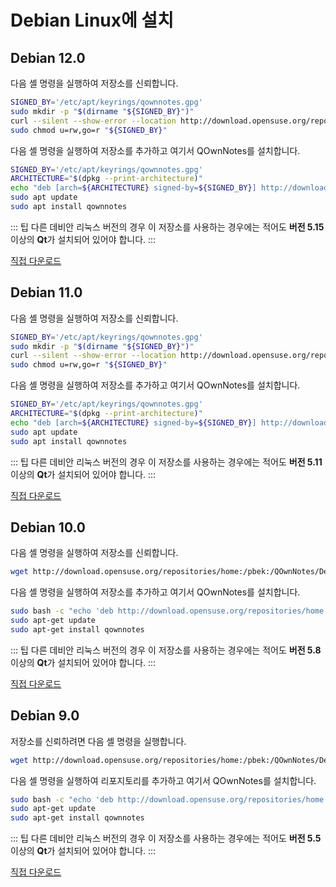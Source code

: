 # Debian Linux에 설치

## Debian 12.0

다음 셸 명령을 실행하여 저장소를 신뢰합니다.

```bash
SIGNED_BY='/etc/apt/keyrings/qownnotes.gpg'
sudo mkdir -p "$(dirname "${SIGNED_BY}")"
curl --silent --show-error --location http://download.opensuse.org/repositories/home:/pbek:/QOwnNotes/Debian_12/Release.key | gpg --dearmor | sudo tee "${SIGNED_BY}" > /dev/null
sudo chmod u=rw,go=r "${SIGNED_BY}"
```

다음 셸 명령을 실행하여 저장소를 추가하고 여기서 QOwnNotes를 설치합니다.

```bash
SIGNED_BY='/etc/apt/keyrings/qownnotes.gpg'
ARCHITECTURE="$(dpkg --print-architecture)"
echo "deb [arch=${ARCHITECTURE} signed-by=${SIGNED_BY}] http://download.opensuse.org/repositories/home:/pbek:/QOwnNotes/Debian_12/ /" | sudo tee /etc/apt/sources.list.d/qownnotes.list > /dev/null
sudo apt update
sudo apt install qownnotes
```

::: 팁 다른 데비안 리눅스 버전의 경우 이 저장소를 사용하는 경우에는 적어도 **버전 5.15** 이상의 **Qt**가 설치되어 있어야 합니다. :::

[직접 다운로드](https://download.opensuse.org/repositories/home:/pbek:/QOwnNotes/Debian_12)

## Debian 11.0

다음 셸 명령을 실행하여 저장소를 신뢰합니다.

```bash
SIGNED_BY='/etc/apt/keyrings/qownnotes.gpg'
sudo mkdir -p "$(dirname "${SIGNED_BY}")"
curl --silent --show-error --location http://download.opensuse.org/repositories/home:/pbek:/QOwnNotes/Debian_11/Release.key | gpg --dearmor | sudo tee "${SIGNED_BY}" > /dev/null
sudo chmod u=rw,go=r "${SIGNED_BY}"
```

다음 셸 명령을 실행하여 저장소를 추가하고 여기서 QOwnNotes를 설치합니다.

```bash
SIGNED_BY='/etc/apt/keyrings/qownnotes.gpg'
ARCHITECTURE="$(dpkg --print-architecture)"
echo "deb [arch=${ARCHITECTURE} signed-by=${SIGNED_BY}] http://download.opensuse.org/repositories/home:/pbek:/QOwnNotes/Debian_11/ /" | sudo tee /etc/apt/sources.list.d/qownnotes.list > /dev/null
sudo apt update
sudo apt install qownnotes
```

::: 팁 다른 데비안 리눅스 버전의 경우 이 저장소를 사용하는 경우에는 적어도 **버전 5.11** 이상의 **Qt**가 설치되어 있어야 합니다. :::

[직접 다운로드](https://download.opensuse.org/repositories/home:/pbek:/QOwnNotes/Debian_11)

## Debian 10.0

다음 셸 명령을 실행하여 저장소를 신뢰합니다.

```bash
wget http://download.opensuse.org/repositories/home:/pbek:/QOwnNotes/Debian_10/Release.key -O - | sudo apt-key add -
```

다음 셸 명령을 실행하여 저장소를 추가하고 여기서 QOwnNotes를 설치합니다.

```bash
sudo bash -c "echo 'deb http://download.opensuse.org/repositories/home:/pbek:/QOwnNotes/Debian_10/ /' >> /etc/apt/sources.list.d/qownnotes.list"
sudo apt-get update
sudo apt-get install qownnotes
```

::: 팁 다른 데비안 리눅스 버전의 경우 이 저장소를 사용하는 경우에는 적어도 **버전 5.8** 이상의 **Qt**가 설치되어 있어야 합니다. :::

[직접 다운로드](https://download.opensuse.org/repositories/home:/pbek:/QOwnNotes/Debian_10)

## Debian 9.0

저장소를 신뢰하려면 다음 셸 명령을 실행합니다.

```bash
wget http://download.opensuse.org/repositories/home:/pbek:/QOwnNotes/Debian_9.0/Release.key -O - | sudo apt-key add -
```

다음 셸 명령을 실행하여 리포지토리를 추가하고 여기서 QOwnNotes를 설치합니다.

```bash
sudo bash -c "echo 'deb http://download.opensuse.org/repositories/home:/pbek:/QOwnNotes/Debian_9.0/ /' >> /etc/apt/sources.list.d/qownnotes.list"
sudo apt-get update
sudo apt-get install qownnotes
```

::: 팁 다른 데비안 리눅스 버전의 경우 이 저장소를 사용하는 경우에는 적어도 **버전 5.5** 이상의 **Qt**가 설치되어 있어야 합니다. :::

[직접 다운로드](https://download.opensuse.org/repositories/home:/pbek:/QOwnNotes/Debian_9.0)

